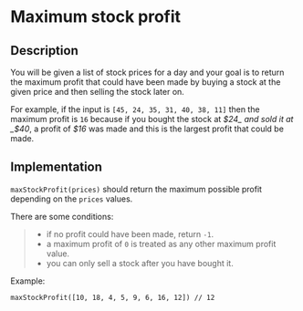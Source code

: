 # Maximum stock profit

## Description

You will be given a list of stock prices for a day and your goal is to return the maximum profit that could have been made by buying a stock at the given price and then selling the stock later on.   
  
For example, if the input is `[45, 24, 35, 31, 40, 38, 11]` then the maximum profit is `16` because if you bought the stock at _$24_ and sold it at _$40_, a profit of _$16_ was made and this is the largest profit that could be made.

## Implementation

`maxStockProfit(prices)` should return the maximum possible profit depending on the `prices` values.

There are some conditions:
>   - if no profit could have been made, return `-1`.
>   - a maximum profit of `0` is treated as any other maximum profit value.
>   - you can only sell a stock after you have bought it.

Example:

```
maxStockProfit([10, 18, 4, 5, 9, 6, 16, 12]) // 12
```

